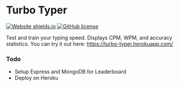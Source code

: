 # Turbo Typer
[![Website shields.io](https://img.shields.io/website-up-down-green-red/http/shields.io.svg)](https://jzhr.github.io/turbo-typer)
[![GitHub license](https://img.shields.io/github/license/Naereen/StrapDown.js.svg)](https://github.com/Naereen/StrapDown.js/blob/master/LICENSE)

Test and train your typing speed. Displays CPM, WPM, and accuracy statistics.
You can try it out here: https://turbo-typer.herokuapp.com/

### Todo
- Setup Express and MongoDB for Leaderboard
- Deploy on Heroku
